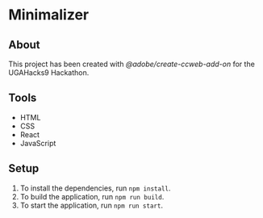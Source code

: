 # Minimalizer
 
## About

This project has been created with _@adobe/create-ccweb-add-on_ for the UGAHacks9 Hackathon.

## Tools

-   HTML
-   CSS
-   React
-   JavaScript

## Setup

1. To install the dependencies, run `npm install`.
2. To build the application, run `npm run build`.
3. To start the application, run `npm run start`.